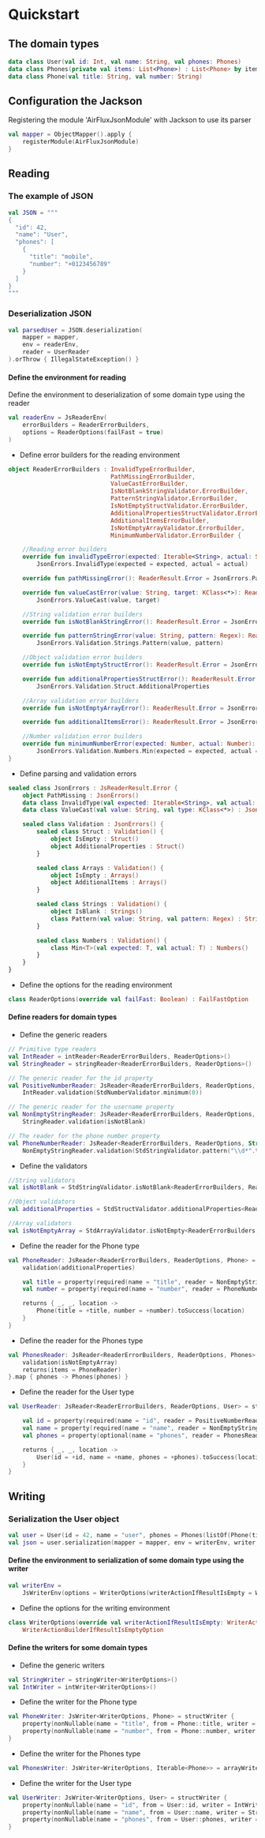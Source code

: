 # Quickstart

## The domain types

```kotlin
data class User(val id: Int, val name: String, val phones: Phones)
data class Phones(private val items: List<Phone>) : List<Phone> by items
data class Phone(val title: String, val number: String)
```

## Configuration the Jackson

Registering the module 'AirFluxJsonModule' with Jackson to use its parser

```kotlin
val mapper = ObjectMapper().apply {
    registerModule(AirFluxJsonModule)
}
```

## Reading

### The example of JSON

```kotlin
val JSON = """
{
  "id": 42,
  "name": "User",
  "phones": [
    {
      "title": "mobile",
      "number": "+0123456789"
    }
  ]
}
"""
```

### Deserialization JSON

```kotlin
val parsedUser = JSON.deserialization(
    mapper = mapper,
    env = readerEnv,
    reader = UserReader
).orThrow { IllegalStateException() }
```

#### Define the environment for reading

Define the environment to deserialization of some domain type using the reader

```kotlin
val readerEnv = JsReaderEnv(
    errorBuilders = ReaderErrorBuilders,
    options = ReaderOptions(failFast = true)
)
```

- Define error builders for the reading environment

```kotlin
object ReaderErrorBuilders : InvalidTypeErrorBuilder,
                             PathMissingErrorBuilder,
                             ValueCastErrorBuilder,
                             IsNotBlankStringValidator.ErrorBuilder,
                             PatternStringValidator.ErrorBuilder,
                             IsNotEmptyStructValidator.ErrorBuilder,
                             AdditionalPropertiesStructValidator.ErrorBuilder,
                             AdditionalItemsErrorBuilder,
                             IsNotEmptyArrayValidator.ErrorBuilder,
                             MinimumNumberValidator.ErrorBuilder {

    //Reading error builders
    override fun invalidTypeError(expected: Iterable<String>, actual: String): ReaderResult.Error =
        JsonErrors.InvalidType(expected = expected, actual = actual)

    override fun pathMissingError(): ReaderResult.Error = JsonErrors.PathMissing

    override fun valueCastError(value: String, target: KClass<*>): ReaderResult.Error =
        JsonErrors.ValueCast(value, target)

    //String validation error builders
    override fun isNotBlankStringError(): ReaderResult.Error = JsonErrors.Validation.Strings.IsBlank

    override fun patternStringError(value: String, pattern: Regex): ReaderResult.Error =
        JsonErrors.Validation.Strings.Pattern(value, pattern)

    //Object validation error builders
    override fun isNotEmptyStructError(): ReaderResult.Error = JsonErrors.Validation.Struct.IsEmpty

    override fun additionalPropertiesStructError(): ReaderResult.Error =
        JsonErrors.Validation.Struct.AdditionalProperties

    //Array validation error builders
    override fun isNotEmptyArrayError(): ReaderResult.Error = JsonErrors.Validation.Arrays.IsEmpty

    override fun additionalItemsError(): ReaderResult.Error = JsonErrors.Validation.Arrays.AdditionalItems

    //Number validation error builders
    override fun minimumNumberError(expected: Number, actual: Number): ReaderResult.Error =
        JsonErrors.Validation.Numbers.Min(expected = expected, actual = actual)
}
```

- Define parsing and validation errors

```kotlin
sealed class JsonErrors : JsReaderResult.Error {
    object PathMissing : JsonErrors()
    data class InvalidType(val expected: Iterable<String>, val actual: String) : JsonErrors()
    data class ValueCast(val value: String, val type: KClass<*>) : JsonErrors()

    sealed class Validation : JsonErrors() {
        sealed class Struct : Validation() {
            object IsEmpty : Struct()
            object AdditionalProperties : Struct()
        }

        sealed class Arrays : Validation() {
            object IsEmpty : Arrays()
            object AdditionalItems : Arrays()
        }

        sealed class Strings : Validation() {
            object IsBlank : Strings()
            class Pattern(val value: String, val pattern: Regex) : Strings()
        }

        sealed class Numbers : Validation() {
            class Min<T>(val expected: T, val actual: T) : Numbers()
        }
    }
}
```

- Define the options for the reading environment

```kotlin
class ReaderOptions(override val failFast: Boolean) : FailFastOption
```

#### Define readers for domain types

- Define the generic readers

```kotlin
// Primitive type readers
val IntReader = intReader<ReaderErrorBuilders, ReaderOptions>()
val StringReader = stringReader<ReaderErrorBuilders, ReaderOptions>()

// The generic reader for the id property
val PositiveNumberReader: JsReader<ReaderErrorBuilders, ReaderOptions, Int> =
    IntReader.validation(StdNumberValidator.minimum(0))

// The generic reader for the username property
val NonEmptyStringReader: JsReader<ReaderErrorBuilders, ReaderOptions, String> =
    StringReader.validation(isNotBlank)

// The reader for the phone number property
val PhoneNumberReader: JsReader<ReaderErrorBuilders, ReaderOptions, String> =
    NonEmptyStringReader.validation(StdStringValidator.pattern("\\d*".toRegex()))
```

- Define the validators

```kotlin
//String validators
val isNotBlank = StdStringValidator.isNotBlank<ReaderErrorBuilders, ReaderOptions>()

//Object validators
val additionalProperties = StdStructValidator.additionalProperties<ReaderErrorBuilders, ReaderOptions>()

//Array validators
val isNotEmptyArray = StdArrayValidator.isNotEmpty<ReaderErrorBuilders, ReaderOptions>()
```

- Define the reader for the Phone type

```kotlin
val PhoneReader: JsReader<ReaderErrorBuilders, ReaderOptions, Phone> = structReader {
    validation(additionalProperties)

    val title = property(required(name = "title", reader = NonEmptyStringReader))
    val number = property(required(name = "number", reader = PhoneNumberReader))

    returns { _, _, location ->
        Phone(title = +title, number = +number).toSuccess(location)
    }
}
```

- Define the reader for the Phones type

```kotlin
val PhonesReader: JsReader<ReaderErrorBuilders, ReaderOptions, Phones> = arrayReader {
    validation(isNotEmptyArray)
    returns(items = PhoneReader)
}.map { phones -> Phones(phones) }
```

- Define the reader for the User type

```kotlin
val UserReader: JsReader<ReaderErrorBuilders, ReaderOptions, User> = structReader {

    val id = property(required(name = "id", reader = PositiveNumberReader))
    val name = property(required(name = "name", reader = NonEmptyStringReader))
    val phones = property(optional(name = "phones", reader = PhonesReader, default = { _, _ -> Phones() }))

    returns { _, _, location ->
        User(id = +id, name = +name, phones = +phones).toSuccess(location)
    }
}
```

## Writing

### Serialization the User object

```kotlin
val user = User(id = 42, name = "user", phones = Phones(listOf(Phone(title = "mobil", number = "123456789"))))
val json = user.serialization(mapper = mapper, env = writerEnv, writer = UserWriter)
```

#### Define the environment to serialization of some domain type using the writer

```kotlin
val writerEnv =
    JsWriterEnv(options = WriterOptions(writerActionIfResultIsEmpty = WriterActionIfResultIsEmpty.RETURN_NOTHING))
```

- Define the options for the writing environment

```kotlin
class WriterOptions(override val writerActionIfResultIsEmpty: WriterActionIfResultIsEmpty) :
    WriterActionBuilderIfResultIsEmptyOption
```

#### Define the writers for some domain types

- Define the generic writers

```kotlin
val StringWriter = stringWriter<WriterOptions>()
val IntWriter = intWriter<WriterOptions>()
```

- Define the writer for the Phone type

```kotlin
val PhoneWriter: JsWriter<WriterOptions, Phone> = structWriter {
    property(nonNullable(name = "title", from = Phone::title, writer = StringWriter))
    property(nonNullable(name = "number", from = Phone::number, writer = StringWriter))
}
```

- Define the writer for the Phones type

```kotlin
val PhonesWriter: JsWriter<WriterOptions, Iterable<Phone>> = arrayWriter(PhoneWriter)
```

- Define the writer for the User type

```kotlin
val UserWriter: JsWriter<WriterOptions, User> = structWriter {
    property(nonNullable(name = "id", from = User::id, writer = IntWriter))
    property(nonNullable(name = "name", from = User::name, writer = StringWriter))
    property(nonNullable(name = "phones", from = User::phones, writer = PhonesWriter))
}
```
